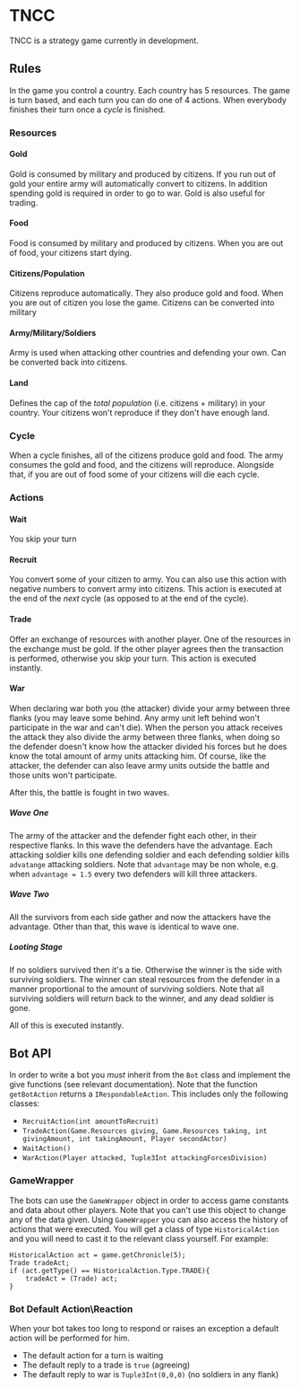 # TNCC

TNCC is a strategy game currently in development.

## Rules
In the game you control a country. Each country has 5 resources. The game is turn based, and each turn you can do 
one of 4 actions. When everybody finishes their turn once a _cycle_ is finished.
### Resources
#### Gold
Gold is consumed by military and produced by citizens. If you run out of gold your entire army will
automatically convert to citizens. In addition spending gold is required in order to go to war. Gold is also useful
for trading.
#### Food
Food is consumed by military and produced by citizens. When you are out of food, your citizens start
dying.
#### Citizens/Population
Citizens reproduce automatically. They also produce gold and food. When you are out of citizen you lose
the game. Citizens can be converted into military
#### Army/Military/Soldiers
Army is used when attacking other countries and defending your own. Can be converted back into citizens.
#### Land
Defines the cap of the _total population_ (i.e. citizens + military) in your country. Your citizens won't
reproduce if they don't have enough land.
### Cycle
When a cycle finishes, all of the citizens produce gold and food. The army consumes the gold and food, and the 
citizens will reproduce. Alongside that, if you are out of food some of your citizens will die each cycle.
### Actions
#### Wait
You skip your turn
#### Recruit
You convert some of your citizen to army. You can also use this action with negative numbers to convert
army into citizens. This action is executed at the end of the _next_ cycle (as opposed to at the end of the cycle).
#### Trade
Offer an exchange of resources with another player. One of the resources in the exchange must be
gold. If the other player agrees then the transaction is performed, otherwise you skip your turn. 
This action is executed instantly.
#### War
When declaring war both you (the attacker) divide your army between three flanks (you may leave some behind.
Any army unit left behind won't participate in the war and can't die). When the person you attack receives the attack
they also divide the army between three flanks, when doing so the defender doesn't know how the attacker
divided his forces but he does know the total amount of army units attacking him. Of course, like the attacker,
the defender can also leave army units outside the battle and those units won't participate.

After this, the battle is fought in two waves.
##### Wave One
The army of the attacker and the defender fight each other, in their respective flanks. In this wave
the defenders have the advantage. Each attacking soldier kills one defending soldier and each defending soldier kills `advatange`
attacking soldiers. Note that `advantage` may be non whole, e.g. when `advantage = 1.5` every two defenders
will kill three attackers.
##### Wave Two
All the survivors from each side gather and now the attackers have the advantage. Other than that, this wave
is identical to wave one.
##### Looting Stage
If no soldiers survived then it's a tie. Otherwise the winner is the side with surviving soldiers.
The winner can steal resources from the defender in a manner proportional to the amount of surviving
soldiers. Note that all surviving soldiers will return back to the winner, and any dead soldier is gone.
 
 All of this is executed instantly.
## Bot API
In order to write a bot you *must* inherit from the `Bot` class and implement the give functions (see relevant
documentation).
Note that the function `getBotAction` returns a `IRespondableAction`. This includes only the following classes:
* `RecruitAction(int amountToRecruit)`
* `TradeAction(Game.Resources giving, Game.Resources taking, int givingAmount, int takingAmount, Player secondActor)`
* `WaitAction()`
* `WarAction(Player attacked, Tuple3Int attackingForcesDivision)`
### GameWrapper
The bots can use the `GameWrapper` object in order to access game constants and data about other players.
Note that you can't use this object to change any of the data given. Using `GameWrapper` you can also
access the history of actions that were executed. You will get a class of type `HistoricalAction` and you will
need to cast it to the relevant class yourself. For example:

    HistoricalAction act = game.getChronicle(5);
    Trade tradeAct;
    if (act.getType() == HistoricalAction.Type.TRADE){
        tradeAct = (Trade) act;
    } 
### Bot Default Action\Reaction
When your bot takes too long to respond or raises an exception a default action will be performed for him.
* The default action for a turn is waiting
* The default reply to a trade is `true` (agreeing)
* The default reply to war is `Tuple3Int(0,0,0)` (no soldiers in any flank)